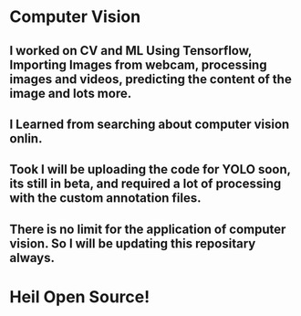 # Computer Vision
## I worked on CV and ML Using Tensorflow, Importing Images from webcam, processing images and videos, predicting the content of the image and lots more.
## I Learned from searching about computer vision onlin.
## Took I will be uploading the code for YOLO soon, its still in beta, and required a lot of processing with the custom annotation files.
## There is no limit for the application of computer vision. So I will be updating this repositary always.

# Heil Open Source!
